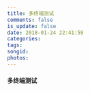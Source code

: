 ```yaml
---
title: 多终端测试
comments: false
is_update: false
date: 2018-01-24 22:41:59
categories:
tags:
songid:
photos:
---
```



#### 多终端测试
